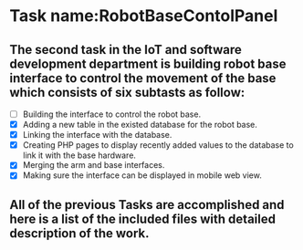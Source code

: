 # Task name:**RobotBaseContolPanel** #
## The second task in the IoT and software development department is building robot base interface to control the movement of the base which consists of six subtasts as follow:
- [ ] Building the interface to control the robot base.
- [x] Adding a new table in the existed database for the robot base.
- [x] Linking the interface with the database.
- [x] Creating PHP pages to display recently added values to the database to link it with the base hardware.
- [x] Merging the arm and base interfaces.
- [x] Making sure the interface can be displayed in mobile web view.
## All of the previous Tasks are accomplished and here is a list of the included files with detailed description of the work. 
 
